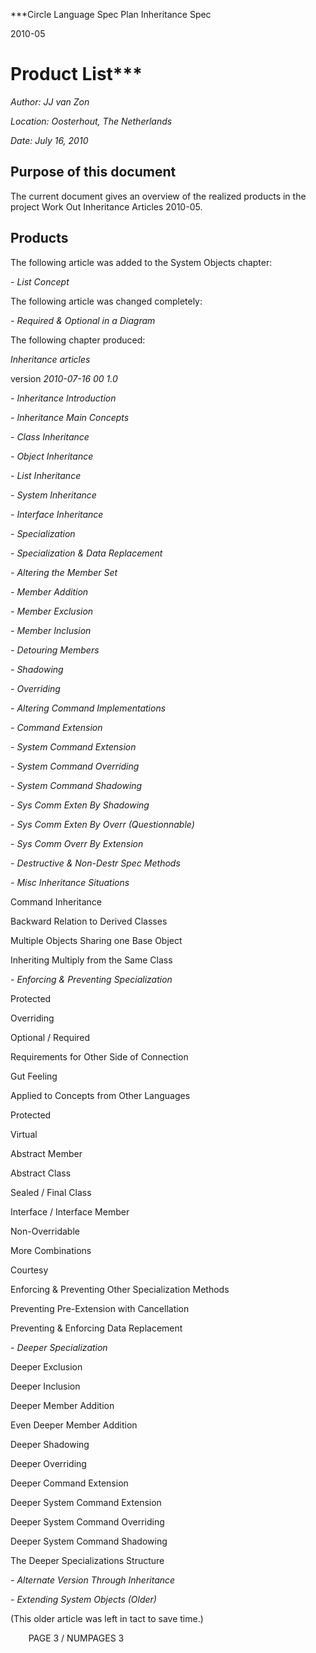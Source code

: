 ﻿
***Circle Language Spec Plan
Inheritance Spec

2010-05

Product List***
============================

*Author: JJ van Zon*

*Location: Oosterhout, The Netherlands*

*Date: July 16, 2010*
## **Purpose of this document**
The current document gives an overview of the realized products in the project Work Out Inheritance Articles 2010-05.
## **Products**
The following article was added to the System Objects chapter:

*- List Concept*

The following article was changed completely:

*- Required & Optional in a Diagram*

The following chapter produced:

*Inheritance articles*

version  *2010-07-16 00  1.0*

*- Inheritance Introduction*

*- Inheritance Main Concepts*

*- Class Inheritance*

*-  Object Inheritance*

*- List Inheritance*

*- System Inheritance*

*- Interface Inheritance*

*- Specialization*

*- Specialization & Data Replacement*

*- Altering the Member Set*

*- Member Addition*

*- Member Exclusion*

*- Member Inclusion*

*- Detouring Members*

*- Shadowing*

*- Overriding*

*- Altering Command Implementations*

*- Command Extension*

*- System Command Extension*

*- System Command Overriding*

*- System Command Shadowing*

*- Sys Comm Exten By Shadowing*

*- Sys Comm Exten By Overr (Questionnable)*

*- Sys Comm Overr By Extension*

*- Destructive & Non-Destr Spec Methods*

*- Misc Inheritance Situations*

Command Inheritance

Backward Relation to Derived Classes

Multiple Objects Sharing one Base Object

Inheriting Multiply from the Same Class

*- Enforcing & Preventing Specialization*

Protected

Overriding

Optional / Required

Requirements for Other Side of Connection

Gut Feeling

Applied to Concepts from Other Languages

Protected

Virtual

Abstract Member

Abstract Class

Sealed / Final Class

Interface / Interface Member

Non-Overridable

More Combinations

Courtesy

Enforcing & Preventing Other Specialization Methods

Preventing Pre-Extension with Cancellation

Preventing & Enforcing Data Replacement

*- Deeper Specialization*

Deeper Exclusion

Deeper Inclusion

Deeper Member Addition

Even Deeper Member Addition

Deeper Shadowing

Deeper Overriding

Deeper Command Extension

Deeper System Command Extension

Deeper System Command Overriding

Deeper System Command Shadowing

The Deeper Specializations Structure

*- Alternate Version Through Inheritance*

*- Extending System Objects (Older)*

(This older article was left in tact to save time.)


`	 `PAGE 3 /  NUMPAGES 3
